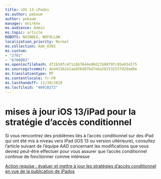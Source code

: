 ```yaml
---
title: iOS 13-iPados
ms.author: pebaum
author: pebaum
manager: mnirkhe
ms.audience: Admin
ms.topic: article
ROBOTS: NOINDEX, NOFOLLOW
localization_priority: Normal
ms.collection: Adm_O365
ms.custom:
- "2701"
- "6700003"
ms.openlocfilehash: df1b3dfc471c6b7644e90d27b8079fc95e034375
ms.sourcegitcommit: 4ed431b2e1aed26d07bd7eba282531537d29ad0e
ms.translationtype: MT
ms.contentlocale: fr-FR
ms.lasthandoff: 12/30/2019
ms.locfileid: "40910272"
---
```

# <a name="ios-13--ipados-updates-for-conditional-access-policy"></a>mises à jour iOS 13/iPad pour la stratégie d’accès conditionnel

Si vous rencontrez des problèmes liés à l’accès conditionnel sur des iPad qui ont été mis à niveau vers iPad (iOS 13 ou version ultérieure), consultez l’article suivant de l’équipe AAD concernant les modifications que vous devrez peut-être effectuer pour vous assurer que l’accès conditionnel continue de fonctionner comme intéresse

[Action requise : évaluer et mettre à jour les stratégies d’accès conditionnel en vue de la publication de iPados](https://support.microsoft.com/help/4521038/action-required-update-conditional-access-policies-for-ipados)